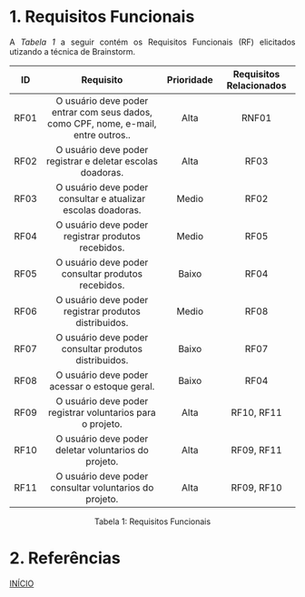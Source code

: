 # 1. Requisitos Funcionais

<p align="justify">A <i>Tabela 1</i> a seguir contém os Requisitos Funcionais (RF) elicitados utizando a técnica de Brainstorm.</p>

| ID   |                                 Requisito                                 | Prioridade | Requisitos Relacionados |
| :--: | :-----------------------------------------------------------------------: | :--------: | :---------: |
| RF01 |              O usuário deve poder entrar com seus dados, como CPF, nome, e-mail, entre outros..                  |  Alta      |    RNF01      |
| RF02 |             O usuário deve poder registrar e deletar escolas doadoras.    |  Alta      |     RF03       |
| RF03 |             O usuário deve poder consultar e atualizar escolas doadoras.  |  Medio     |     RF02       |
| RF04 |             O usuário deve poder registrar produtos recebidos.            |  Medio      |     RF05       |
| RF05 |             O usuário deve poder consultar produtos recebidos.            |  Baixo      |     RF04       |
| RF06 |             O usuário deve poder registrar produtos distribuidos.         |  Medio      |     RF08       |
| RF07 |             O usuário deve poder consultar produtos distribuidos.         |  Baixo      |     RF07       |
| RF08 |             O usuário deve poder acessar  o estoque geral.                |  Baixo      |     RF04       |
| RF09 |              O usuário deve poder registrar voluntarios para o projeto.   |  Alta      |       RF10, RF11      |
| RF10 |              O usuário deve poder deletar voluntarios do projeto.         |  Alta      |      RF09, RF11       |
| RF11 |              O usuário deve poder consultar voluntarios do projeto.       |  Alta      |      RF09, RF10       |


<div style="text-align: center">
<p>Tabela 1: Requisitos Funcionais</p>
</div>

# 2. Referências


<a href="../README.md">INÍCIO</a>

